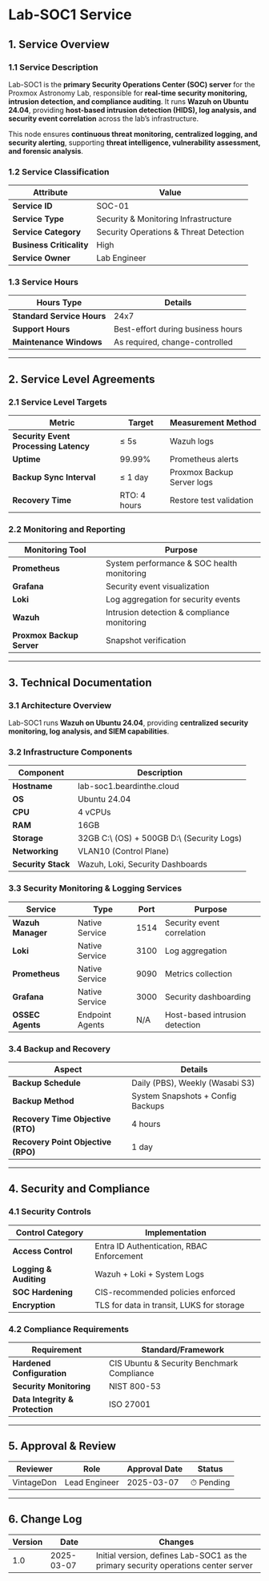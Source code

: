 <!-- ---
title: "Lab-SOC1 Service Documentation"
description: "Comprehensive ITIL-aligned documentation of Lab-SOC1, including infrastructure, security policies, and service management details."
author: "VintageDon"
tags: ["service-documentation", "infrastructure", "security", "wazuh", "siem"]
category: "Infrastructure"
kb_type: "Service Document"
version: "1.0"
status: "Draft"
last_updated: "2025-03-07"
---
 -->

# **Lab-SOC1 Service**  

## **1. Service Overview**  

### **1.1 Service Description**  

Lab-SOC1 is the **primary Security Operations Center (SOC) server** for the Proxmox Astronomy Lab, responsible for **real-time security monitoring, intrusion detection, and compliance auditing**. It runs **Wazuh on Ubuntu 24.04**, providing **host-based intrusion detection (HIDS), log analysis, and security event correlation** across the lab’s infrastructure.

This node ensures **continuous threat monitoring, centralized logging, and security alerting**, supporting **threat intelligence, vulnerability assessment, and forensic analysis**.

### **1.2 Service Classification**  

| **Attribute**       | **Value** |
|---------------------|-----------|
| **Service ID**     | SOC-01 |
| **Service Type**   | Security & Monitoring Infrastructure |
| **Service Category** | Security Operations & Threat Detection |
| **Business Criticality** | High |
| **Service Owner**  | Lab Engineer |

### **1.3 Service Hours**  

| **Hours Type** | **Details** |
|---------------|------------|
| **Standard Service Hours** | 24x7 |
| **Support Hours** | Best-effort during business hours |
| **Maintenance Windows** | As required, change-controlled |

---

## **2. Service Level Agreements**  

### **2.1 Service Level Targets**  

| **Metric** | **Target** | **Measurement Method** |
|------------|----------|------------------------|
| **Security Event Processing Latency** | ≤ 5s | Wazuh logs |
| **Uptime** | 99.99% | Prometheus alerts |
| **Backup Sync Interval** | ≤ 1 day | Proxmox Backup Server logs |
| **Recovery Time** | RTO: 4 hours | Restore test validation |

### **2.2 Monitoring and Reporting**  

| **Monitoring Tool** | **Purpose** |
|---------------------|------------|
| **Prometheus** | System performance & SOC health monitoring |
| **Grafana** | Security event visualization |
| **Loki** | Log aggregation for security events |
| **Wazuh** | Intrusion detection & compliance monitoring |
| **Proxmox Backup Server** | Snapshot verification |

---

## **3. Technical Documentation**  

### **3.1 Architecture Overview**  

Lab-SOC1 runs **Wazuh on Ubuntu 24.04**, providing **centralized security monitoring, log analysis, and SIEM capabilities**.

### **3.2 Infrastructure Components**  

| **Component** | **Description** |
|--------------|----------------|
| **Hostname** | lab-soc1.beardinthe.cloud |
| **OS** | Ubuntu 24.04 |
| **CPU** | 4 vCPUs |
| **RAM** | 16GB |
| **Storage** | 32GB C:\ (OS) + 500GB D:\ (Security Logs) |
| **Networking** | VLAN10 (Control Plane) |
| **Security Stack** | Wazuh, Loki, Security Dashboards |

### **3.3 Security Monitoring & Logging Services**  

| **Service** | **Type** | **Port** | **Purpose** |
|------------|---------|------|---------------|
| **Wazuh Manager** | Native Service | 1514 | Security event correlation |
| **Loki** | Native Service | 3100 | Log aggregation |
| **Prometheus** | Native Service | 9090 | Metrics collection |
| **Grafana** | Native Service | 3000 | Security dashboarding |
| **OSSEC Agents** | Endpoint Agents | N/A | Host-based intrusion detection |

### **3.4 Backup and Recovery**  

| **Aspect** | **Details** |
|------------|------------|
| **Backup Schedule** | Daily (PBS), Weekly (Wasabi S3) |
| **Backup Method** | System Snapshots + Config Backups |
| **Recovery Time Objective (RTO)** | 4 hours |
| **Recovery Point Objective (RPO)** | 1 day |

---

## **4. Security and Compliance**  

### **4.1 Security Controls**  

| **Control Category** | **Implementation** |
|----------------------|-------------------|
| **Access Control** | Entra ID Authentication, RBAC Enforcement |
| **Logging & Auditing** | Wazuh + Loki + System Logs |
| **SOC Hardening** | CIS-recommended policies enforced |
| **Encryption** | TLS for data in transit, LUKS for storage |

### **4.2 Compliance Requirements**  

| **Requirement** | **Standard/Framework** |
|----------------|----------------------|
| **Hardened Configuration** | CIS Ubuntu & Security Benchmark Compliance |
| **Security Monitoring** | NIST 800-53 |
| **Data Integrity & Protection** | ISO 27001 |

---

## **5. Approval & Review**  

| **Reviewer** | **Role** | **Approval Date** | **Status** |
|-------------|---------|------------------|------------|
| VintageDon | Lead Engineer | 2025-03-07 | ⏱ Pending |

---

## **6. Change Log**  

| **Version** | **Date** | **Changes** |
|------------|---------|-------------|
| 1.0 | 2025-03-07 | Initial version, defines Lab-SOC1 as the primary security operations center server |


